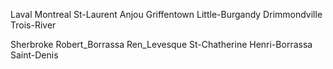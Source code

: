 Laval Montreal St-Laurent Anjou Griffentown Little-Burgandy Drimmondville Trois-River



Sherbroke   Robert_Borrassa  Ren_Levesque   St-Chatherine Henri-Borrassa Saint-Denis
